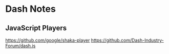 # Dash Notes

## JavaScript Players

https://github.com/google/shaka-player 
https://github.com/Dash-Industry-Forum/dash.js
